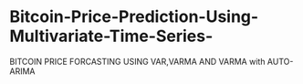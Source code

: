 # Bitcoin-Price-Prediction-Using-Multivariate-Time-Series-
BITCOIN PRICE FORCASTING USING VAR,VARMA AND VARMA with AUTO-ARIMA
